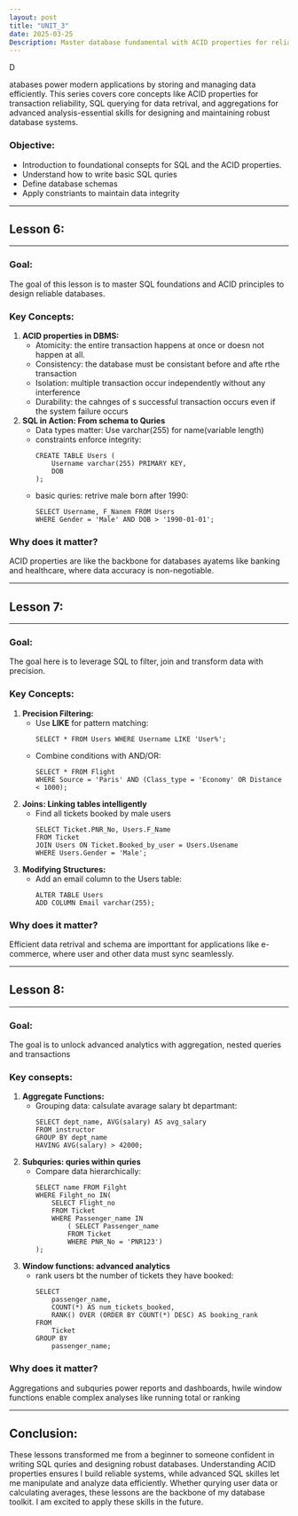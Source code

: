 ```yaml
---
layout: post
title: "UNIT_3"
date: 2025-03-25
Description: Master database fundamental with ACID properties for reliable transactions, querying techniques for data retrival, and advanced aggragations for insightfull analysis.
--- 
```


<p class="intro"><span class="dropcap">D</span></p>atabases power modern applications by storing and managing data efficiently. This series covers core concepts like ACID properties for transaction reliability, SQL querying for data retrival, and aggregations for advanced analysis-essential skills for designing and maintaining robust database systems.

### Objective:
- Introduction to foundational consepts for SQL and the ACID properties.
- Understand how to write basic SQL quries
- Define database schemas
- Apply constriants to maintain data integrity
---

## Lesson 6:
---

### Goal:
The goal of this lesson is to master SQL foundations and ACID principles to design reliable databases.

### Key Concepts:
1. **ACID properties in DBMS:**
    - Atomicity: the entire transaction happens at once or doesn not happen at all.
    - Consistency: the database must be consistant before and afte rthe transaction
    - Isolation: multiple transaction occur independently without any interference
    - Durability: the cahnges of s successful transaction occurs even if the system failure occurs
2. **SQL in Action: From schema to Quries**
    - Data types matter: Use varchar(255) for name(variable length)
    - constraints enforce integrity:
        ```
        CREATE TABLE Users (
            Username varchar(255) PRIMARY KEY,
            DOB 
        );
    - basic quries: retrive male born after 1990:
        ```
        SELECT Username, F_Nanem FROM Users
        WHERE Gender = 'Male' AND DOB > '1990-01-01';

### Why does it matter?
ACID properties are like the backbone for databases ayatems like banking and healthcare, where data accuracy is non-negotiable.

---

## Lesson 7:
---

### Goal:
The goal here is to leverage SQL to filter, join and transform data with precision.

### Key Concepts:
1. **Precision Filtering:**
    - Use **LIKE** for pattern matching:
        ```
        SELECT * FROM Users WHERE Username LIKE 'User%';
    - Combine conditions with AND/OR:
        ```
        SELECT * FROM Flight
        WHERE Source = 'Paris' AND (Class_type = 'Economy' OR Distance < 1000);
2. **Joins: Linking tables intelligently**
    - Find all tickets booked by male users
        ```
        SELECT Ticket.PNR_No, Users.F_Name
        FROM Ticket 
        JOIN Users ON Ticket.Booked_by_user = Users.Usename
        WHERE Users.Gender = 'Male';
    
2. **Modifying Structures:**
    - Add an email column to the Users table:
        ```
        ALTER TABLE Users
        ADD COLUMN Email varchar(255);

### Why does it matter?
Efficient data retrival and schema are importtant for applications like e-commerce, where user and other data must sync seamlessly.

---

## Lesson 8:
---

### Goal:
The goal is to unlock advanced analytics with aggregation, nested queries and transactions

### Key consepts:
1. **Aggregate Functions:**
    - Grouping data: calsulate avarage salary bt departmant:
        ```
        SELECT dept_name, AVG(salary) AS avg_salary
        FROM instructor
        GROUP BY dept_name
        HAVING AVG(salary) > 42000;
2. **Subquries: quries within quries**
    - Compare data hierarchically:
        ```
        SELECT name FROM Filght
        WHERE Filght_no IN(
            SELECT Flight_no
            FROM Ticket
            WHERE Passenger_name IN
                ( SELECT Passenger_name
                FROM Ticket
                WHERE PNR_No = 'PNR123')
        );
3. **Window functions: advanced analytics**
    - rank users bt the number of tickets they have booked:
        ```
        SELECT 
            passenger_name, 
            COUNT(*) AS num_tickets_booked,
            RANK() OVER (ORDER BY COUNT(*) DESC) AS booking_rank
        FROM 
            Ticket
        GROUP BY 
            passenger_name;

### Why does it matter?
Aggregations and subquries power reports and dashboards, hwile window functions enable complex analyses like running total or ranking

---

## Conclusion:
These lessons transformed me from a beginner to someone confident in writing SQL quries and designing robust databases. Understanding ACID properties ensures I build reliable systems, while advanced SQL skilles let me manipulate and analyze data efficiently. Whether qurying user data or calculating averages, these lessons are the backbone of my database toolkit. I am excited to apply these skills in the future.

        

